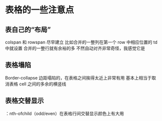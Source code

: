 # 表格的一些注意点

## 表自己的“布局”

colspan 和 rowspan 尽早建立
比如合并的一整列在第一个 row 中相应位置的 td 中就设置
合并的一整行就有余裕的多
不然自动对齐非常奇怪，我感觉它是

## 表格塌陷

Border-collapse 边距塌陷的，在表格之间挨得太近上非常有用
基本上相当于取消表格 cell 之间的多余的横竖线

## 表格交替显示

：nth-ofchild（odd/even）在表格行间交替显示颜色上有大用

